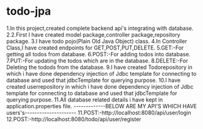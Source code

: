 # todo-jpa

1.In this project,created complete backend api's integrating with database.
2.2.First I have created model package,controller package,repository package.
3.I have todo pojo(Plain Old Java Object) class.
4.In Controller Class,I have created endpoints for GET,POST,PUT,DELETE.
5.GET:-For getting all todos from database.
6.POST:-For adding todos into database.
7.PUT:-For updating the todos which are in the database.
8.DELETE:-For Deleting the todods from the database.
9.I have created Todorepository in which i have done dependency injection of Jdbc template for connecting to database and used that jdbcTemplate for querying purpose.
10.I have created userrepository in which i have done dependency injection of Jdbc template for connecting to database and used that jdbcTemplate for querying purpose.
11.All database related details i have kept in application.properties file.
-------------BELOW ARE MY API'S WHICH HAVE users's---------------------
11.POST:-http://localhost:8080/api/user/login
12.POST:-http://localhost:8080/todo/api/user/register


